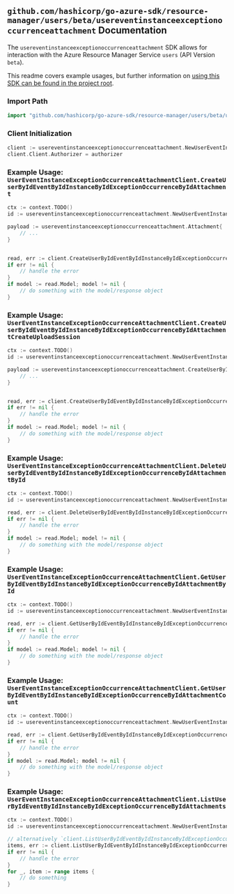 
## `github.com/hashicorp/go-azure-sdk/resource-manager/users/beta/usereventinstanceexceptionoccurrenceattachment` Documentation

The `usereventinstanceexceptionoccurrenceattachment` SDK allows for interaction with the Azure Resource Manager Service `users` (API Version `beta`).

This readme covers example usages, but further information on [using this SDK can be found in the project root](https://github.com/hashicorp/go-azure-sdk/tree/main/docs).

### Import Path

```go
import "github.com/hashicorp/go-azure-sdk/resource-manager/users/beta/usereventinstanceexceptionoccurrenceattachment"
```


### Client Initialization

```go
client := usereventinstanceexceptionoccurrenceattachment.NewUserEventInstanceExceptionOccurrenceAttachmentClientWithBaseURI("https://management.azure.com")
client.Client.Authorizer = authorizer
```


### Example Usage: `UserEventInstanceExceptionOccurrenceAttachmentClient.CreateUserByIdEventByIdInstanceByIdExceptionOccurrenceByIdAttachment`

```go
ctx := context.TODO()
id := usereventinstanceexceptionoccurrenceattachment.NewUserEventInstanceExceptionOccurrenceID("userIdValue", "eventIdValue", "eventId1Value", "eventId2Value")

payload := usereventinstanceexceptionoccurrenceattachment.Attachment{
	// ...
}


read, err := client.CreateUserByIdEventByIdInstanceByIdExceptionOccurrenceByIdAttachment(ctx, id, payload)
if err != nil {
	// handle the error
}
if model := read.Model; model != nil {
	// do something with the model/response object
}
```


### Example Usage: `UserEventInstanceExceptionOccurrenceAttachmentClient.CreateUserByIdEventByIdInstanceByIdExceptionOccurrenceByIdAttachmentCreateUploadSession`

```go
ctx := context.TODO()
id := usereventinstanceexceptionoccurrenceattachment.NewUserEventInstanceExceptionOccurrenceID("userIdValue", "eventIdValue", "eventId1Value", "eventId2Value")

payload := usereventinstanceexceptionoccurrenceattachment.CreateUserByIdEventByIdInstanceByIdExceptionOccurrenceByIdAttachmentCreateUploadSessionRequest{
	// ...
}


read, err := client.CreateUserByIdEventByIdInstanceByIdExceptionOccurrenceByIdAttachmentCreateUploadSession(ctx, id, payload)
if err != nil {
	// handle the error
}
if model := read.Model; model != nil {
	// do something with the model/response object
}
```


### Example Usage: `UserEventInstanceExceptionOccurrenceAttachmentClient.DeleteUserByIdEventByIdInstanceByIdExceptionOccurrenceByIdAttachmentById`

```go
ctx := context.TODO()
id := usereventinstanceexceptionoccurrenceattachment.NewUserEventInstanceExceptionOccurrenceAttachmentID("userIdValue", "eventIdValue", "eventId1Value", "eventId2Value", "attachmentIdValue")

read, err := client.DeleteUserByIdEventByIdInstanceByIdExceptionOccurrenceByIdAttachmentById(ctx, id)
if err != nil {
	// handle the error
}
if model := read.Model; model != nil {
	// do something with the model/response object
}
```


### Example Usage: `UserEventInstanceExceptionOccurrenceAttachmentClient.GetUserByIdEventByIdInstanceByIdExceptionOccurrenceByIdAttachmentById`

```go
ctx := context.TODO()
id := usereventinstanceexceptionoccurrenceattachment.NewUserEventInstanceExceptionOccurrenceAttachmentID("userIdValue", "eventIdValue", "eventId1Value", "eventId2Value", "attachmentIdValue")

read, err := client.GetUserByIdEventByIdInstanceByIdExceptionOccurrenceByIdAttachmentById(ctx, id)
if err != nil {
	// handle the error
}
if model := read.Model; model != nil {
	// do something with the model/response object
}
```


### Example Usage: `UserEventInstanceExceptionOccurrenceAttachmentClient.GetUserByIdEventByIdInstanceByIdExceptionOccurrenceByIdAttachmentCount`

```go
ctx := context.TODO()
id := usereventinstanceexceptionoccurrenceattachment.NewUserEventInstanceExceptionOccurrenceID("userIdValue", "eventIdValue", "eventId1Value", "eventId2Value")

read, err := client.GetUserByIdEventByIdInstanceByIdExceptionOccurrenceByIdAttachmentCount(ctx, id)
if err != nil {
	// handle the error
}
if model := read.Model; model != nil {
	// do something with the model/response object
}
```


### Example Usage: `UserEventInstanceExceptionOccurrenceAttachmentClient.ListUserByIdEventByIdInstanceByIdExceptionOccurrenceByIdAttachments`

```go
ctx := context.TODO()
id := usereventinstanceexceptionoccurrenceattachment.NewUserEventInstanceExceptionOccurrenceID("userIdValue", "eventIdValue", "eventId1Value", "eventId2Value")

// alternatively `client.ListUserByIdEventByIdInstanceByIdExceptionOccurrenceByIdAttachments(ctx, id)` can be used to do batched pagination
items, err := client.ListUserByIdEventByIdInstanceByIdExceptionOccurrenceByIdAttachmentsComplete(ctx, id)
if err != nil {
	// handle the error
}
for _, item := range items {
	// do something
}
```
